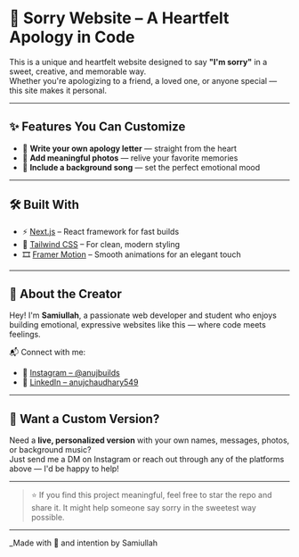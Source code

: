 # 💞 Sorry Website – A Heartfelt Apology in Code

This is a unique and heartfelt website designed to say **"I'm sorry"** in a sweet, creative, and memorable way.  
Whether you're apologizing to a friend, a loved one, or anyone special — this site makes it personal.

---

## ✨ Features You Can Customize

- 💌 **Write your own apology letter** — straight from the heart  
- 📸 **Add meaningful photos** — relive your favorite memories  
- 🎵 **Include a background song** — set the perfect emotional mood  

---

## 🛠️ Built With

- ⚡ [Next.js](https://nextjs.org/) – React framework for fast builds  
- 🎨 [Tailwind CSS](https://tailwindcss.com/) – For clean, modern styling  
- 🎞 [Framer Motion](https://www.framer.com/motion/) – Smooth animations for an elegant touch  

---

## 👋 About the Creator

Hey! I'm **Samiullah**, a passionate web developer and student who enjoys building emotional, expressive websites like this — where code meets feelings.

📬 Connect with me:  
- 🌈 [Instagram – @anujbuilds](https://instagram.com/sami._.saiyan)    
- 💼 [LinkedIn – anujchaudhary549](https://linkedin.com/in/samiullah-shakil-6294182b5)  

---

## 📩 Want a Custom Version?

Need a **live, personalized version** with your own names, messages, photos, or background music?  
Just send me a DM on Instagram or reach out through any of the platforms above — I'd be happy to help!

---

> ⭐ If you find this project meaningful, feel free to star the repo and share it. It might help someone say sorry in the sweetest way possible.

---

_Made with 💖 and intention by Samiullah
